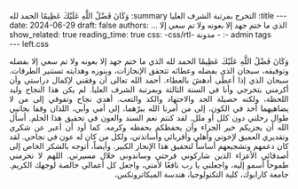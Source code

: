 <div dir="rtl" style="text-align: left;">
---
title: التخرج بمرتبة الشرف العليا
summary: وَكَانَ فَضْلُ اللَّهِ عَلَيْكَ عَظِيمًا الحمد لله الذي ما ختم جهد إلا بعونه ولا تم سعي إلا   ...
date: 2024-06-29
draft: false
authors: 
  - admin
tags:
  - مدونة
show_related: true
reading_time: true
css:
  -css/rtl-left.css
---
<div dir="rtl" style="text-align: justify;">

وَكَانَ فَضْلُ اللَّهِ عَلَيْكَ عَظِيمًا
الحمد لله الذي ما ختم جهد إلا بعونه ولا تم سعي إلا بفضله وتوفيقه، سبحان الذي بفضله وعطائه تتحقق الإنجازات، وبنوره وهدايته تستنير الطرقات. سبحان الذي إذا أعطَى أدهشَ بالعطاء.
أحمد الله تعالى أن وفقني لإكمال دراستي وأن أكرمني بتخرجي وأنا في السنة الثالثة وبمرتبة الشرف العليا. لم يكن هذا النجاح وليد اللحظة، ولكنه حصيلة الجد والاجتهاد والكد والتعب. 
أهدي نجاح وتفوقي إلى من لا يضاهيهما أحد في الكون، إلى من أمرنا الله ببرّهما، إلى أمي وأبي، اللذان وقفا بجانبي طوال رحلتي دون كلل أو ملل. لقد كنتم نعم السند والعون في تحقيق هذا الحلم. أسأل الله أن يجزيكم خير الجزاء وأن يحفظكم بحفظه وكرمه.
كما أود أن أعبر عن شكري وتقديري العميق لإخوتي وأهلي وأقربائي وأساتذتي، ولكل من كان له عون في نجاحي. لقد كان دعمهم وتشجيعهم أساساً لتحقيق هذا الإنجاز الكبير.
وأيضاً، أتوجه بالشكر الخاص إلى أصدقائي الأعزاء الذين شاركوني فرحتي وساندوني خلال مسيرتي.
اللهم لا تحرمني طموحاً أسمو إليه، واجعلني يا رب نافعًا لأمتي، واجعل كل أعمالي خالصة لوجهك الكريم.
جامعة كارابوك،
 كلية التكنولوجيا،
هندسة الميكاترونكس،



</div>
</div>